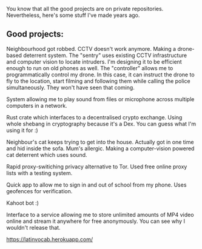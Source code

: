 You know that all the good projects are on private repositories. Nevertheless, here's some stuff I've made years ago.

## Good projects:

Neighbourhood got robbed. CCTV doesn't work anymore. Making a drone-based deterrent system. The "sentry" uses existing CCTV infrastructure and computer vision to locate intruders. I'm designing it to be efficient enough to run on old phones as well. The "controller" allows me to programmatically control my drone. In this case, it can instruct the drone to fly to the location, start filming and following them while calling the police simultaneously. They won't have seen that coming.

System allowing me to play sound from files or microphone across multiple computers in a network.

Rust crate which interfaces to a decentralised crypto exchange. Using whole shebang in cryptography because it's a Dex. You can guess what I'm using it for :)

Neighbour's cat keeps trying to get into the house. Actually got in one time and hid inside the sofa. Mum's allergic. Making a computer-vision powered cat deterrent which uses sound.

Rapid proxy-switiching privacy alternative to Tor. Used free online proxy lists with a testing system.

Quick app to allow me to sign in and out of school from my phone. Uses geofences for verification.

Kahoot bot :)

Interface to a service allowing me to store unlimited amounts of MP4 video online and stream it anywhere for free anonymously. You can see why I wouldn't release that.

https://latinvocab.herokuapp.com/
